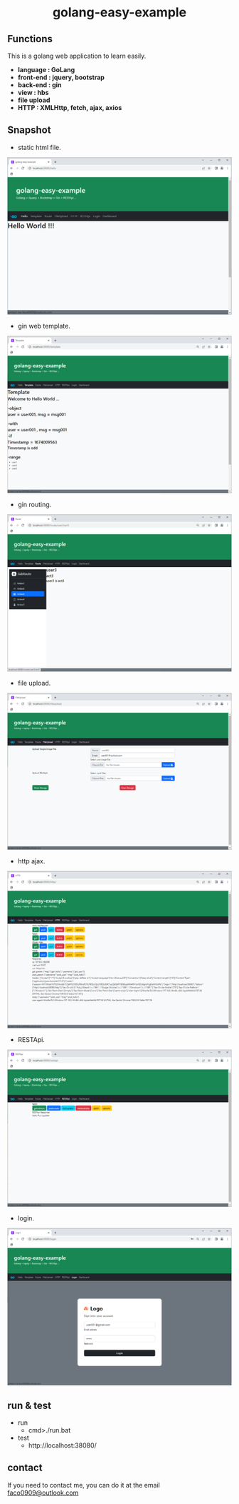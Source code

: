 <H1 align="center">golang-easy-example</H1>

## Functions

This is a golang web application to learn easily.

- **language : GoLang**
- **front-end : jquery, bootstrap**
- **back-end : gin**
- **view : hbs**
- **file upload**
- **HTTP : XMLHttp, fetch, ajax, axios**

## Snapshot

- static html file.

<img src="/images/001.png"/>

- gin web template.

<img src="/images/002.png"/>

- gin routing.

<img src="/images/003.png"/>

- file upload.

<img src="/images/004.png"/>

- http ajax.

<img src="/images/005.png"/>

- RESTApi.

<img src="/images/006.png"/>

- login.

<img src="/images/007.png"/>

## run & test

- run    
    - cmd>./run.bat
- test
    - http://localhost:38080/

## contact

  If you need to contact me, you can do it at the email faco0909@outlook.com